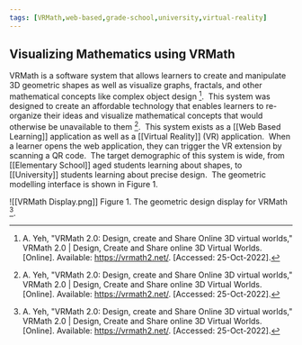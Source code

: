 ```yaml
---
tags: [VRMath,web-based,grade-school,university,virtual-reality]
---
```


## Visualizing Mathematics using VRMath

VRMath is a software system that allows learners to create and manipulate 3D geometric shapes as well as visualize graphs, fractals, and other mathematical concepts like complex object design [^1].  This system was designed to create an affordable technology that enables learners to re-organize their ideas and visualize mathematical concepts that would otherwise be unavailable to them [^1].  This system exists as a [[Web Based Learning]] application as well as a [[Virtual Reality]] (VR) application.  When a learner opens the web application, they can trigger the VR extension by scanning a QR code.  The target demographic of this system is wide, from [[Elementary School]] aged students learning about shapes, to [[University]] students learning about precise design.  The geometric modelling interface is shown in Figure 1.

![[VRMath Display.png]]
Figure 1. The geometric design display for VRMath [^1].

[^1]: A. Yeh, "VRMath 2.0: Design, create and Share Online 3D virtual worlds," VRMath 2.0 | Design, Create and Share online 3D Virtual Worlds. \[Online\]. Available: https://vrmath2.net/. \[Accessed: 25-Oct-2022\].